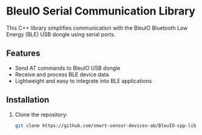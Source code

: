 # BleuIO Serial Communication Library

This C++ library simplifies communication with the BleuIO Bluetooth Low Energy (BLE) USB dongle using serial ports.

## Features
- Send AT commands to BleuIO USB dongle
- Receive and process BLE device data
- Lightweight and easy to integrate into BLE applications

## Installation

1. Clone the repository:
   ```bash
   git clone https://github.com/smart-sensor-devices-ab/BleuIO-cpp-library.git
